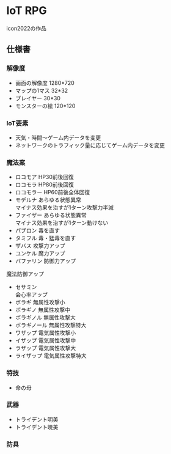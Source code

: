 # IoT RPG  
icon2022の作品  
## 仕様書  
### 解像度  
- 画面の解像度
1280*720  
- マップの1マス
32*32  
- プレイヤー
30*30  
- モンスターの絵
120*120  
  
### IoT要素  
- 天気・時間～ゲーム内データを変更  
- ネットワークのトラフィック量に応じてゲーム内データを変更  
  
### 魔法案  
- ロコモア
HP30前後回復  
- ロコモラ 
HP80前後回復
- ロコモラー
HP60前後全体回復
- モデルナ
あらゆる状態異常  
マイナス効果を治すが1ターン攻撃力半減  
- ファイザー
あらゆる状態異常  
マイナス効果を治すが1ターン動けない  
- パブロン
毒を直す  
- タミフル
毒・猛毒を直す  
- ザバス
攻撃力アップ  
- ユンケル
魔力アップ  
- バファリン
防御力アップ  

魔法防御アップ
- セサミン  
会心率アップ  
- ボラギ
無属性攻撃小  
- ボラギノ
無属性攻撃中  
- ボラギノル
無属性攻撃大  
- ボラギノール
無属性攻撃特大  
- ワザップ
電気属性攻撃小
- イザップ
電気属性攻撃中
- ラザップ
電気属性攻撃大
- ライザップ
電気属性攻撃特大
### 特技
- 命の母

### 武器
- トライデント明美
- トライデント暁美

### 防具